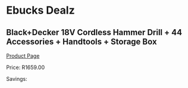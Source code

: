 
# Ebucks Dealz
## Black+Decker 18V Cordless Hammer Drill + 44 Accessories + Handtools + Storage Box
[Product Page](https://www.ebucks.com/web/shop/productSelected.do?prodId=1236648723&catId=717324798)

Price: R1659.00

Savings: 


	